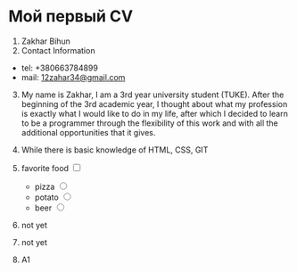 # Мой первый CV

1. Zakhar Bihun
1. Contact Information

- tel: +380663784899
- mail: 12zahar34@gmail.com

3. My name is Zakhar, I am a 3rd year university student (TUKE).
   After the beginning of the 3rd academic year, I thought about what my profession is exactly what I would like to do in my life, after which I decided to learn to be a programmer through the flexibility of this work and with all the additional opportunities that it gives.
1. While there is basic knowledge of HTML, CSS, GIT
1. <label for="#">favorite food</label>
   <input type="checkbox" required />

   - <label for="pizza">pizza</label>
     <input id="pizza" type="radio" name="food" required />
   - <label for="potato">potato</label>
     <input id="potato" type="radio" name="food" required />
   - <label for="beer">beer</label>
     <input id="beer" type="radio" name="food" required />

1. not yet
1. not yet
1. A1
